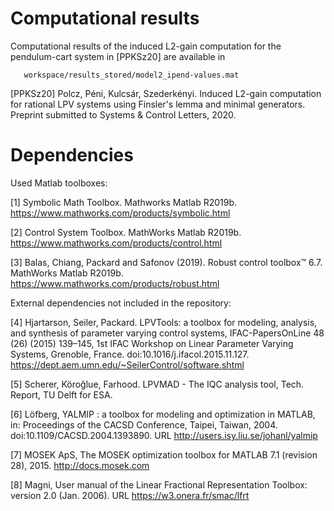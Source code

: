 Computational results
=====================

Computational results of the induced L2-gain computation for the 
pendulum-cart system in [PPKSz20] are available in 

```
   workspace/results_stored/model2_ipend-values.mat
```

[PPKSz20] Polcz, Péni, Kulcsár, Szederkényi. Induced L2-gain computation 
for rational LPV systems using Finsler's lemma and minimal generators. 
Preprint submitted to Systems & Control Letters, 2020.


Dependencies
============

Used Matlab toolboxes:

[1] Symbolic Math Toolbox. Mathworks Matlab R2019b.
https://www.mathworks.com/products/symbolic.html

[2] Control System Toolbox. MathWorks Matlab R2019b.
https://www.mathworks.com/products/control.html

[3] Balas, Chiang, Packard and Safonov (2019). Robust control toolbox™ 6.7. 
MathWorks Matlab R2019b.
https://www.mathworks.com/products/robust.html

External dependencies not included in the repository:

[4] Hjartarson, Seiler, Packard. LPVTools: a toolbox for modeling,
analysis, and synthesis of parameter varying control systems,
IFAC-PapersOnLine 48 (26) (2015) 139–145, 1st IFAC Workshop on Linear
Parameter Varying Systems, Grenoble, France.
doi:10.1016/j.ifacol.2015.11.127.
https://dept.aem.umn.edu/~SeilerControl/software.shtml

[5] Scherer, Köroğlue, Farhood. LPVMAD - The IQC analysis tool, Tech.
Report, TU Delft for ESA.

[6] Löfberg, YALMIP : a toolbox for modeling and optimization in MATLAB,
in: Proceedings of the CACSD Conference, Taipei, Taiwan, 2004.
doi:10.1109/CACSD.2004.1393890. URL http://users.isy.liu.se/johanl/yalmip

[7] MOSEK ApS, The MOSEK optimization toolbox for MATLAB 7.1 (revision 28), 2015. 
http://docs.mosek.com

[8] Magni, User manual of the Linear Fractional Representation Toolbox: 
version 2.0 (Jan. 2006). URL https://w3.onera.fr/smac/lfrt